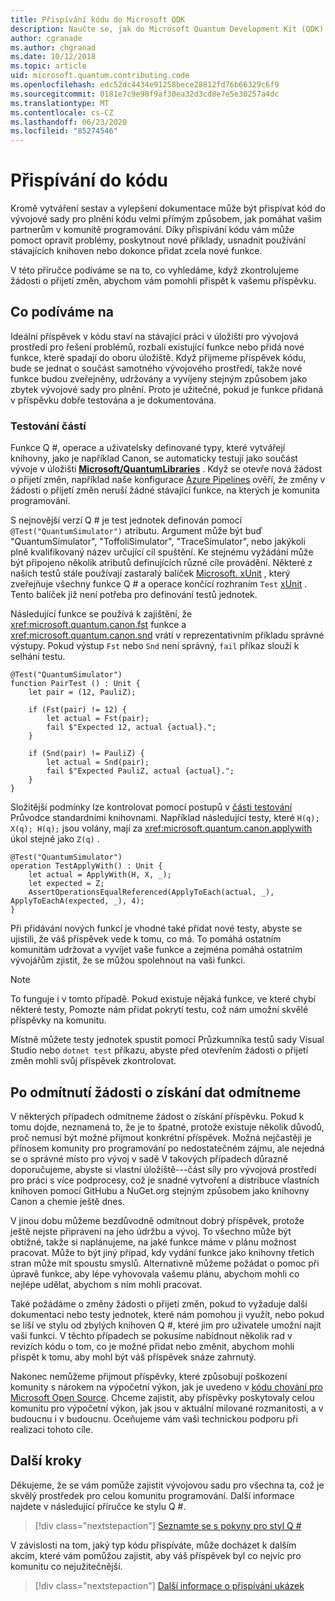 ```yaml
---
title: Přispívání kódu do Microsoft QDK
description: Naučte se, jak do Microsoft Quantum Development Kit (QDK) přispívat kód Sample a Library.
author: cgranade
ms.author: chgranad
ms.date: 10/12/2018
ms.topic: article
uid: microsoft.quantum.contributing.code
ms.openlocfilehash: edc52dc4434e91258bece28812fd76b66329c6f9
ms.sourcegitcommit: 0181e7c9e98f9af30ea32d3cd8e7e5e30257a4dc
ms.translationtype: MT
ms.contentlocale: cs-CZ
ms.lasthandoff: 06/23/2020
ms.locfileid: "85274546"
---
```

# <a name="contributing-code"></a>Přispívání do kódu

Kromě vytváření sestav a vylepšení dokumentace může být přispívat kód do vývojové sady pro plnění kódu velmi přímým způsobem, jak pomáhat vašim partnerům v komunitě programování.
Díky přispívání kódu vám může pomoct opravit problémy, poskytnout nové příklady, usnadnit používání stávajících knihoven nebo dokonce přidat zcela nové funkce.

V této příručce podíváme se na to, co vyhledáme, když zkontrolujeme žádosti o přijetí změn, abychom vám pomohli přispět k vašemu příspěvku.

## <a name="what-we-look-for"></a>Co podíváme na

Ideální příspěvek v kódu staví na stávající práci v úložišti pro vývojová prostředí pro řešení problémů, rozbalí existující funkce nebo přidá nové funkce, které spadají do oboru úložiště.
Když přijmeme příspěvek kódu, bude se jednat o součást samotného vývojového prostředí, takže nové funkce budou zveřejněny, udržovány a vyvíjeny stejným způsobem jako zbytek vývojové sady pro plnění.
Proto je užitečné, pokud je funkce přidaná v příspěvku dobře testována a je dokumentována.

### <a name="unit-tests"></a>Testování částí

Funkce Q #, operace a uživatelsky definované typy, které vytvářejí knihovny, jako je například Canon, se automaticky testují jako součást vývoje v úložišti [**Microsoft/QuantumLibraries**](https://github.com/Microsoft/QuantumLibraries/) .
Když se otevře nová žádost o přijetí změn, například naše konfigurace [Azure Pipelines](https://azure.microsoft.com/services/devops/pipelines/) ověří, že změny v žádosti o přijetí změn neruší žádné stávající funkce, na kterých je komunita programování.

S nejnovější verzí Q # je test jednotek definován pomocí `@Test("QuantumSimulator")` atributu. Argument může být buď "QuantumSimulator", "ToffoliSimulator", "TraceSimulator", nebo jakýkoli plně kvalifikovaný název určující cíl spuštění. Ke stejnému vyžádání může být připojeno několik atributů definujících různé cíle provádění. Některé z našich testů stále používají zastaralý balíček [Microsoft. xUnit](https://www.nuget.org/packages/Microsoft.Quantum.Xunit/) , který zveřejňuje všechny funkce Q # a operace končící rozhraním `Test` [xUnit](https://xunit.github.io/) . Tento balíček již není potřeba pro definování testů jednotek. 

Následující funkce se používá k zajištění, že <xref:microsoft.quantum.canon.fst> funkce a <xref:microsoft.quantum.canon.snd> vrátí v reprezentativním příkladu správné výstupy.
Pokud výstup `Fst` nebo `Snd` není správný, `fail` příkaz slouží k selhání testu.

```qsharp
@Test("QuantumSimulator")
function PairTest () : Unit {
    let pair = (12, PauliZ);

    if (Fst(pair) != 12) {
        let actual = Fst(pair);
        fail $"Expected 12, actual {actual}.";
    }

    if (Snd(pair) != PauliZ) {
        let actual = Snd(pair);
        fail $"Expected PauliZ, actual {actual}.";
    }
}
```

Složitější podmínky lze kontrolovat pomocí postupů v [části testování](xref:microsoft.quantum.libraries.diagnostics) Průvodce standardními knihovnami.
Například následující testy, které `H(q); X(q); H(q);` jsou volány, mají za <xref:microsoft.quantum.canon.applywith> úkol stejné jako `Z(q)` .

```Q#
@Test("QuantumSimulator")
operation TestApplyWith() : Unit {
    let actual = ApplyWith(H, X, _);
    let expected = Z;
    AssertOperationsEqualReferenced(ApplyToEach(actual, _), ApplyToEachA(expected, _), 4);
}
```

Při přidávání nových funkcí je vhodné také přidat nové testy, abyste se ujistili, že váš příspěvek vede k tomu, co má.
To pomáhá ostatním komunitám udržovat a vyvíjet vaše funkce a zejména pomáhá ostatním vývojářům zjistit, že se můžou spolehnout na vaši funkci.

> [!NOTE]
> To funguje i v tomto případě.
> Pokud existuje nějaká funkce, ve které chybí některé testy, Pomozte nám přidat pokrytí testu, což nám umožní skvělé příspěvky na komunitu.

Místně můžete testy jednotek spustit pomocí Průzkumníka testů sady Visual Studio nebo `dotnet test` příkazu, abyste před otevřením žádosti o přijetí změn mohli svůj příspěvek zkontrolovat.

<!-- TODO:
### Comments and Documentation ###

### Citations and References ### -->


## <a name="when-well-reject-a-pull-request"></a>Po odmítnutí žádosti o získání dat odmítneme

V některých případech odmítneme žádost o získání příspěvku.
Pokud k tomu dojde, neznamená to, že je to špatné, protože existuje několik důvodů, proč nemusí být možné přijmout konkrétní příspěvek.
Možná nejčastěji je přínosem komunity pro programování po nedostatečném zájmu, ale nejedná se o správné místo pro vývoj v sadě
V takových případech důrazně doporučujeme, abyste si vlastní úložiště---část síly pro vývojová prostředí pro práci s více podprocesy, což je snadné vytvoření a distribuce vlastních knihoven pomocí GitHubu a NuGet.org stejným způsobem jako knihovny Canon a chemie ještě dnes.

V jinou dobu můžeme bezdůvodně odmítnout dobrý příspěvek, protože ještě nejste připraveni na jeho údržbu a vývoj.
To všechno může být obtížné, takže si naplánujeme, na jaké funkce máme v plánu možnost pracovat.
Může to být jiný případ, kdy vydání funkce jako knihovny třetích stran může mít spoustu smyslů.
Alternativně můžeme požádat o pomoc při úpravě funkce, aby lépe vyhovovala vašemu plánu, abychom mohli co nejlépe udělat, abychom s ním mohli pracovat.

Také požádáme o změny žádosti o přijetí změn, pokud to vyžaduje další dokumentaci nebo testy jednotek, které nám pomohou ji využít, nebo pokud se liší ve stylu od zbylých knihoven Q #, které jim pro uživatele umožní najít vaši funkci.
V těchto případech se pokusíme nabídnout několik rad v revizích kódu o tom, co je možné přidat nebo změnit, abychom mohli přispět k tomu, aby mohl být váš příspěvek snáze zahrnutý.

Nakonec nemůžeme přijmout příspěvky, které způsobují poškození komunity s nárokem na výpočetní výkon, jak je uvedeno v [kódu chování pro Microsoft Open Source](https://opensource.microsoft.com/codeofconduct/).
Chceme zajistit, aby příspěvky poskytovaly celou komunitu pro výpočetní výkon, jak jsou v aktuální milované rozmanitosti, a v budoucnu i v budoucnu.
Oceňujeme vám vaši technickou podporu při realizaci tohoto cíle.

## <a name="next-steps"></a>Další kroky

Děkujeme, že se vám pomůže zajistit vývojovou sadu pro všechna ta, což je skvělý prostředek pro celou komunitu programování.
Další informace najdete v následující příručce ke stylu Q #.

> [!div class="nextstepaction"]
> [Seznamte se s pokyny pro styl Q #](xref:microsoft.quantum.contributing.style)

V závislosti na tom, jaký typ kódu přispíváte, může docházet k dalším akcím, které vám pomůžou zajistit, aby váš příspěvek byl co nejvíc pro komunitu co nejužitečnější.

> [!div class="nextstepaction"]
> [Další informace o přispívání ukázek](xref:microsoft.quantum.contributing.samples)
